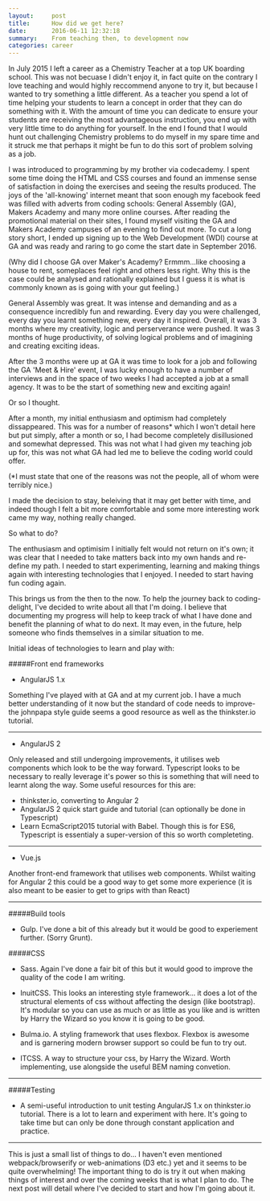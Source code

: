 ```yaml
---
layout:     post
title:      How did we get here?
date:       2016-06-11 12:32:18
summary:    From teaching then, to development now
categories: career
---
```


In July 2015 I left a career as a Chemistry Teacher at a top UK boarding school. This was not becuase I didn't enjoy it, in fact quite on the contrary I love teaching and would highly reccommend anyone to try it, but because I wanted to try something a little different.
As a teacher you spend a lot of time helping your students to learn a concept in order that they can do something with it. With the amount of time you can dedicate to ensure your students are receiving the most advantageous instruction, you end up with very little time to do anything for yourself.
In the end I found that I would hunt out challenging Chemistry problems to do myself in my spare time and it struck me that perhaps it might be fun to do this sort of problem solving as a job.

I was introduced to programming by my brother via codecademy. I spent some time doing the HTML and CSS courses and found an immense sense of satisfaction in doing the exercises and seeing the results produced. The joys of the 'all-knowing' internet meant that soon enough my facebook feed was filled with adverts from coding schools: General Assembly (GA), Makers Academy and many more online courses. After reading the promotional material on their sites, I found myself visiting the GA and Makers Academy campuses of an evening to find out more.
To cut a long story short, I ended up signing up to the Web Development (WDI) course at GA and was ready and raring to go come the start date in September 2016.

(Why did I choose GA over Maker's Academy? Ermmm...like choosing a house to rent, someplaces feel right and others less right. Why this is the case could be analysed and rationally explained but I guess it is what is commonly known as is going with your gut feeling.)

General Assembly was great. It was intense and demanding and as a consequence incredibly fun and rewarding. Every day you were challenged, every day you learnt something new, every day it inspired. Overall, it was 3 months where my creativity, logic and perserverance were pushed. It was 3 months of huge productivity, of solving logical problems and of imagining and creating exciting ideas.

After the 3 months were up at GA it was time to look for a job and following the GA 'Meet & Hire' event, I was lucky enough to have a number of interviews and in the space of two weeks I had accepted a job at a small agency. It was to be the start of something new and exciting again!

Or so I thought.

After a month, my initial enthusiasm and optimism had completely dissappeared. This was for a number of reasons* which I won't detail here but put simply, after a month or so, I had become completely disillusioned and somewhat depressed. This was not what I had given my teaching job up for, this was not what GA had led me to believe the coding world could offer.

(*I must state that one of the reasons was not the people, all of whom were terribly nice.)

I made the decision to stay, beleiving that it may get better with time, and indeed though I felt a bit more comfortable and some more interesting work came my way, nothing really changed. 

So what to do?

The enthusiasm and optimisim I initially felt would not return on it's own; it was clear that I needed to take matters back into my own hands and re-define my path. I needed to start experimenting, learning and making things again with interesting technologies that I enjoyed. I needed to start having fun coding again.

This brings us from the then to the now. To help the journey back to coding-delight, I've decided to write about all that I'm doing. I believe that documenting my progress will help to keep track of what I have done and benefit the planning of what to do next. It may even, in the future, help someone who finds themselves in a similar situation to me.

Initial ideas of technologies to learn and play with:

#####Front end frameworks

- AngularJS 1.x

Something I've played with at GA and at my current job. I have a much better understanding of it now but the standard of code needs to improve- the johnpapa style guide seems a good resource as well as the thinkster.io tutorial.

---
- AngularJS 2

Only released and still undergoing improvements, it utilises web components which look to be the way forward. Typescript looks to be necessary to really leverage it's power so this is something that will need to learnt along the way. Some useful resources for this are:

- thinkster.io, converting to Angular 2
- AngularJS 2 quick start guide and tutorial (can optionally be done in Typescript)
- Learn EcmaScript2015 tutorial with Babel. Though this is for ES6, Typescript is essentialy a super-version of this so worth completeting.

---

- Vue.js

Another front-end framework that utilises web components. Whilst waiting for Angular 2 this could be a good way to get some more experience (it is also meant to be  easier to get to grips with than React) 

---

#####Build tools

- Gulp. I've done a bit of this already but it would be good to experiement further. (Sorry Grunt).

#####CSS

- Sass. Again I've done a fair bit of this but it would good to improve the quality of the code I am writing.

- InuitCSS. This looks an interesting style framework... it does a lot of the structural elements of css without affecting the design (like bootstrap). It's modular so you can use as much or as little as you like and is written by Harry the Wizard so you know it is going to be good.

- Bulma.io. A styling framework that uses flexbox. Flexbox is awesome and is garnering modern browser support so could be fun to try out.

- ITCSS. A way to structure your css, by Harry the Wizard. Worth implementing, use alongside the useful BEM naming convetion.

---

#####Testing

- A semi-useful introduction to unit testing AngularJS 1.x on thinkster.io tutorial. There is a lot to learn and experiment with here. It's going to take time but can only be done through constant application and practice.

---

This is just a small list of things to do... I haven't even mentioned webpack/browserify or web-animations (D3 etc.) yet and it seems to be quite overwhelming! The important thing to do is try it out when making things of interest and over the coming weeks that is what I plan to do. The next post will detail where I've decided to start and how I'm going about it.


	